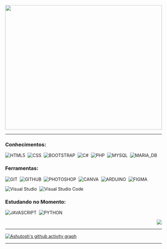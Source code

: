 <div align="center">  
  <img width="100%" height="400px" src="https://github.com/user-attachments/assets/1d03f870-4804-4809-a2a4-7916ed59221b" />
</div>

***

### Conhecimentos:

![HTML5](https://img.shields.io/badge/HTML5-2c2c2c?style=for-the-badge&logo=html5&logoColor=orange)&nbsp;
![CSS](https://img.shields.io/badge/CSS3-2c2c2c?style=for-the-badge&logo=css3&logoColor=skyblue)&nbsp;
![BOOTSTRAP](https://img.shields.io/badge/BOOTSTRAP-2c2c2c?style=for-the-badge&logo=bootstrap&logoColor=purple)&nbsp;
![C#](https://img.shields.io/badge/C%23-2c2c2c?style=for-the-badge&logo=c-sharp&logoColor=darkgreen)&nbsp;
![PHP](https://img.shields.io/badge/PHP-2c2c2c?style=for-the-badge&logo=php&logoColor=9a77e6)&nbsp;
![MYSQL](https://img.shields.io/badge/MYSQL-2c2c2c?style=for-the-badge&logo=mysql&logoColor=white)&nbsp;
![MARIA_DB](https://img.shields.io/badge/MARIA_DB-2c2c2c?style=for-the-badge&logo=mariadb&logoColor=white)&nbsp;


### Ferramentas:

![GIT](https://img.shields.io/badge/GIT-2c2c2c?style=for-the-badge&logo=git&logoColor=orange)&nbsp;
![GITHUB](https://img.shields.io/badge/GITHUB-2c2c2c?style=for-the-badge&logo=github&logoColor=white)&nbsp;
![PHOTOSHOP](https://img.shields.io/badge/PHOTOSHOP-2c2c2c?style=for-the-badge&logo=Adobe%20Photoshop&logoColor=blue)&nbsp;
![CANVA](https://img.shields.io/badge/CANVA-2c2c2c.svg?&style=for-the-badge&logo=Canva&logoColor=cyan)&nbsp;
![ARDUINO](https://img.shields.io/badge/ARDUINO-2c2c2c?style=for-the-badge&logo=arduino&logoColor=green)&nbsp;
![FIGMA](https://img.shields.io/badge/FIGMA-2c2c2c?style=for-the-badge&logo=figma&logoColor=orange)&nbsp;


![Visual Studio](https://img.shields.io/badge/-Visual%20Studio-2c2c2c?style=for-the-badge&logo=visual-studio&logoColor=C8A2C8&labelColor=0D1117)&nbsp;
![Visual Studio Code](https://img.shields.io/badge/-Visual%20Studio%20Code-2c2c2c?style=for-the-badge&logo=visual-studio&logoColor=1E90FF&labelColor=0D1117)&nbsp;

### Estudando no Momento:

![JAVASCRIPT](https://img.shields.io/badge/JAVASCRIPT-2c2c2c?style=for-the-badge&logo=JAVASCRIPT&logoColor=YELLOW)&nbsp;
![PYTHON](https://img.shields.io/badge/Python-2c2c2c?style=for-the-badge&logo=python&logoColor=yellow)&nbsp;

<div align="end">
  <a href="https://www.linkedin.com/in/guilherme-de-lima-maia/" target="_blank"><img src="https://img.shields.io/badge/-LinkedIn-%230077B5?style=for-the-badge&logo=linkedin&logoColor=white" target="_blank"></a>
</div>

***

[![Ashutosh's github activity graph](https://github-readme-activity-graph.vercel.app/graph?username=Lucasaraujo2&bg_color=000000&color=125780&line=3D0843&point=fff&area=true&hide_border=true)](https://github.com/ashutosh00710/github-readme-activity-graph)

*** 
